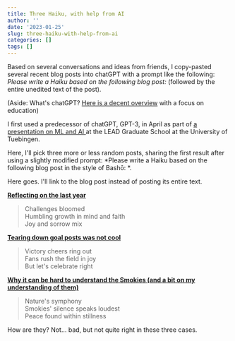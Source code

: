 ```yaml
---
title: Three Haiku, with help from AI
author: ''
date: '2023-01-25'
slug: three-haiku-with-help-from-ai
categories: []
tags: []
---
```


Based on several conversations and ideas from friends, I copy-pasted several recent blog posts into chatGPT with a prompt like the following: *Please write a Haiku based on the following blog post:* (followed by the entire unedited text of the post).

(Aside: What's chatGPT? [Here is a decent overview](https://apnews.com/article/what-is-chat-gpt-ac4967a4fb41fda31c4d27f015e32660) with a focus on education)

I first used a predecessor of chatGPT, GPT-3, in April as part of [a presentation on ML and AI ](https://joshuamrosenberg.com/post/2022/04/26/presentation-at-the-lead-graduate-school-and-research-network-retreat/) at the LEAD Graduate School at the University of Tuebingen.

Here, I'll pick three more or less random posts, sharing the first result after using a slightly modified prompt: *Please write a Haiku based on the following blog post in the style of Bashō: *. 

Here goes. I'll link to the blog post instead of posting its entire text.

[**Reflecting on the last year**](https://joshuamrosenberg.com/post/2023/01/01/reflecting-on-the-last-year/)

> Challenges bloomed  
> Humbling growth in mind and faith  
> Joy and sorrow mix  

[**Tearing down goal posts was not cool**](https://joshuamrosenberg.com/post/2022/10/17/tennessee-should-not-allow-students-to-tear-down-goal-posts/)

> Victory cheers ring out  
> Fans rush the field in joy  
> But let's celebrate right  

[**Why it can be hard to understand the Smokies (and a bit on my understanding of them)**](https://joshuamrosenberg.com/post/2021/08/21/a-bunch-of-thoughts-on-the-tennessee-side-of-the-great-smoky-mountains-national-park/)

> Nature's symphony  
> Smokies' silence speaks loudest  
> Peace found within stillness  

How are they? Not... bad, but not quite right in these three cases.